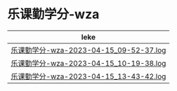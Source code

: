 # 乐课勤学分-wza

| leke |
| :----: |
| [乐课勤学分-wza-2023-04-15_09-52-37.log](./乐课勤学分-wza-2023-04-15_09-52-37.log) |
| [乐课勤学分-wza-2023-04-15_10-19-38.log](./乐课勤学分-wza-2023-04-15_10-19-38.log) |
| [乐课勤学分-wza-2023-04-15_13-43-42.log](./乐课勤学分-wza-2023-04-15_13-43-42.log) |
